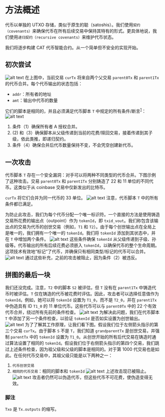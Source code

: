 # 方法概述

代币以单独的 UTXO 存储，类似于原生的聪（satoshis）。我们使用`契约（covenants）`来确保代币在所有后续交易中保持其特有的形式。更具体地说，我们使用`递归契约（recursive covenants）`来维护代币状态。

我们将逐步构建 CAT 代币智能合约。从一个简单但不安全的实现开始。

## 初次尝试

![alt text](/cat-protocol/overview-01.png)
在上图中，当前交易 `curTx` 将来自两个父交易 `parent0Tx` 和 `parent1Tx` 的代币合并。每个代币输出的状态包括：

- `addr`：所有者的地址
- `amt`：输出中代币的数量

它们的脚本是相同的，并且必须满足代币脚本 `T` 中规定的所有条件/断言<sup>[1](#脚注)</sup>：
![alt text](/cat-protocol/overview-02.png)

1. 条件（1）确保所有者 A 授权合并。
2. (2) 和（3）确保脚本从父级传递到当前的花费/赎回交易，接着传递到其子级，依此类推，即递归契约。
3. 条件（4）确保合并后代币数量保持不变，不会凭空创建新代币。

## 一次攻击

代币脚本 `T` 存在一个安全漏洞：对手可以将两种不同类型的代币合并。下图示例了这种攻击。交易 `parent0Tx` 和 `parent1Tx` 分别铸造了 22 和 11 单位的不同代币。这类似于从 coinbase 交易中仅新发出的比特币。

`curTx` 将它们合并为同一代币的 33 单位。
![alt text](/cat-protocol/overview-03.png)
注意，代币脚本 `T` 中的所有条件都已满足。

为防止此攻击，我们为每个代币分配一个唯一标识符。一个直接的方法是使用铸造交易所花费的输出点（outpoint）作为 `tokenId`，即 `txid_vout`。我们称包含该输出点的交易为代币的创世交易（例如，`T1` 和 `T2`）。由于每个创世输出点在全局上是唯一的，我们拥有一个唯一的 `tokenId`。我们将 `tokenId` 添加到其状态中，并在 `T` 中增加两个条件。
![alt text](/cat-protocol/overview-04.png)
这些条件确保 `tokenId` 从父级传递到子级、孙级等。代币输出的所有后续花费必须嵌入 `tokenId`，以确保代币的整个生命周期。这项技术有效地“标记”了代币，并确保只有相同类型/标记的代币可以合并。
![alt text](/cat-protocol/overview-05.png)
通过这些补充，之前的攻击被阻止，因为条件（2）被违反。

## 拼图的最后一块

我们还没完成。注意，`T2` 中的脚本 `S2` 被评估，但 `T` 没有在 `parent1Tx` 中铸造代币时被评估。`T` 仅在铸造的代币被花费时评估。因此，攻击者可以选择任意值作为 `tokenId`。例如，她可以将 `tokenId` 设置为 `T1_0`，而不是 `T2_0`，并在 `parent1Tx` 中伪造具有 ID `T1_0` 的 11 单位代币。这些代币可以与 `parent0Tx` 中的 22 个有效代币合并，绕过所有先前的条件检查。
![alt text](/cat-protocol/overview-06.png)
为解决此问题，我们在代币脚本 `T` 中添加了另一个条件检查，以验证 `tokenId` 是否如实设置为创世输出。
![alt text](/cat-protocol/overview-07.png)
为了了解其工作原理，让我们看下图。假设我们位于左侧箭头指示的第三个交易 `curTx`。由于脚本 `S` 不是 `T`，我们知道 `grandparentTx` 是创世交易，并强制 `parentTx` 中的 `tokenId` 设置为 `T1_0`。从创世开始的所有后代交易在铸造时通过算法设置了相同的 `tokenId`。假设我们位于右侧箭头指示的第四个交易，我们跳过上述条件检查，因为祖父级和父级的脚本是相同的。对于第 1000 代交易也是如此。在任何代币交易中，其祖父级只能是以下两种之一：

1. `代币创世交易`
2. `相同的代币交易`：相同的脚本和 `tokenId`
![alt text](/cat-protocol/overview-08.png)
上述攻击现已被阻止。
![alt text](/cat-protocol/overview-09.png)
攻击者仍然可以伪造代币，但这些代币不可花费，使伪造变得无效。

### 脚注

`Txo` 是 `Tx.outputs` 的缩写。
